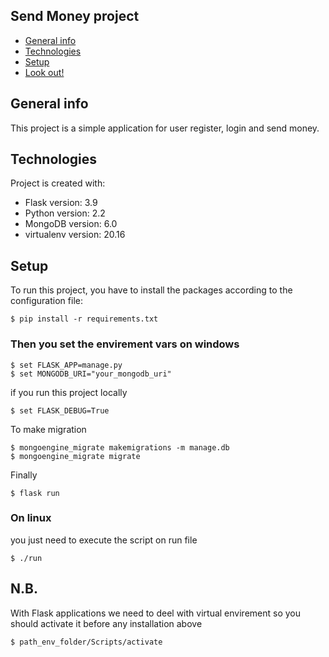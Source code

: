 ## Send Money project
* [General info](#general-info)
* [Technologies](#technologies)
* [Setup](#setup)
* [Look out!](#N.B.)

## General info
This project is a simple application for user register, login and send money.
	
## Technologies
Project is created with:
* Flask version: 3.9
* Python version: 2.2
* MongoDB version: 6.0
* virtualenv version: 20.16
	
## Setup
To run this project, you have to install the packages according to the configuration file:

```
$ pip install -r requirements.txt
```

### Then you set the envirement vars on windows

```
$ set FLASK_APP=manage.py
$ set MONGODB_URI="your_mongodb_uri"
```

if you run this project locally

```
$ set FLASK_DEBUG=True
```

To make migration
```
$ mongoengine_migrate makemigrations -m manage.db
$ mongoengine_migrate migrate
```

Finally

```
$ flask run
```
### On linux
you just need to execute the script on run file

```
$ ./run
```

## N.B.
With Flask applications we need to deel with virtual envirement so you should activate it before any installation above

```
$ path_env_folder/Scripts/activate
```
